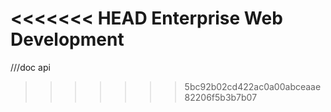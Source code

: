 <<<<<<< HEAD
Enterprise Web Development
=======
///doc api
>>>>>>> 5bc92b02cd422ac0a00abceaae82206f5b3b7b07
